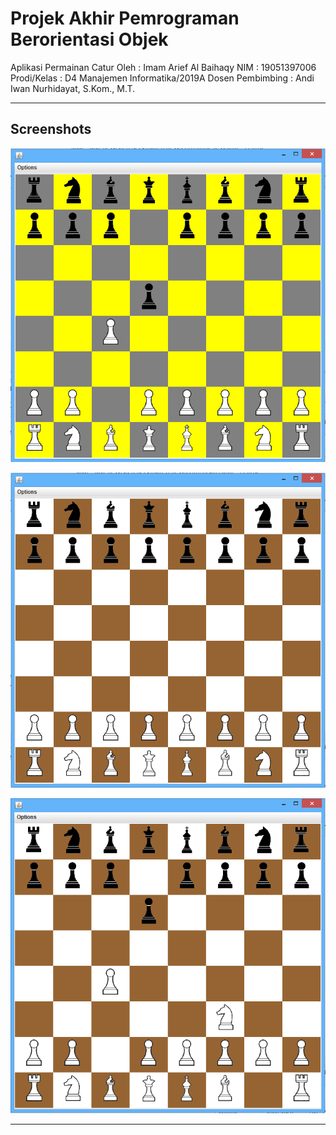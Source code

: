 # Projek Akhir Pemrograman Berorientasi Objek

Aplikasi Permainan Catur
Oleh                : Imam Arief Al Baihaqy
NIM                 : 19051397006
Prodi/Kelas         : D4 Manajemen Informatika/2019A
Dosen Pembimbing    : Andi Iwan Nurhidayat, S.Kom., M.T.

---

## Screenshots

![ScreenshotOne](./screenshots/chess_color_change1.png 'Tampilan 1')

![ScreenshotTwo](./screenshots/chess_default.png 'Tampilan 2')

![ScreenshotThree](./screenshots/turn_knight.png 'Tampilan 3')

---
